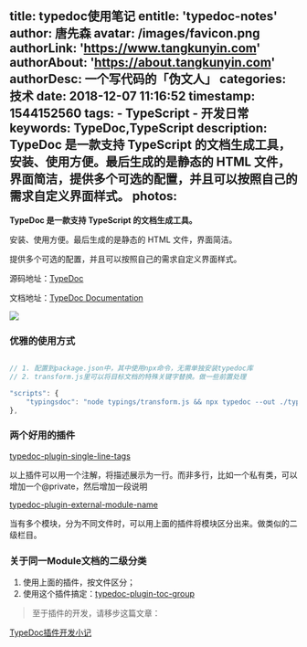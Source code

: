 title: typedoc使用笔记
entitle: 'typedoc-notes'
author: 唐先森
avatar: /images/favicon.png
authorLink: 'https://www.tangkunyin.com'
authorAbout: 'https://about.tangkunyin.com'
authorDesc: 一个写代码的「伪文人」
categories: 技术
date: 2018-12-07 11:16:52
timestamp: 1544152560
tags: 
    - TypeScript
    - 开发日常
keywords: TypeDoc,TypeScript
description: TypeDoc 是一款支持 TypeScript 的文档生成工具，安装、使用方便。最后生成的是静态的 HTML 文件，界面简洁，提供多个可选的配置，并且可以按照自己的需求自定义界面样式。
photos:
---

**TypeDoc 是一款支持 TypeScript 的文档生成工具。**

安装、使用方便。最后生成的是静态的 HTML 文件，界面简洁。

提供多个可选的配置，并且可以按照自己的需求自定义界面样式。

源码地址：[TypeDoc](https://github.com/TypeStrong/typedoc)

文档地址：[TypeDoc Documentation](https://typedoc.org/api/index.html)

![](/img/2018/15445225439852.jpg)


### 优雅的使用方式

```javascript

// 1. 配置到package.json中，其中使用npx命令，无需单独安装typedoc库
// 2. transform.js里可以将目标文档的特殊关键字替换。做一些前置处理

"scripts": {
    "typingsdoc": "node typings/transform.js && npx typedoc --out ./typings/doc  ./typings  --module umd"
},

```


### 两个好用的插件

[typedoc-plugin-single-line-tags](https://github.com/christopherthielen/typedoc-plugin-single-line-tags)

以上插件可以用一个注解，将描述展示为一行。而非多行，比如一个私有类，可以增加一个@private，然后增加一段说明


[typedoc-plugin-external-module-name](https://github.com/christopherthielen/typedoc-plugin-external-module-name)

当有多个模块，分为不同文件时，可以用上面的插件将模块区分出来。做类似的二级栏目。


### 关于同一Module文档的二级分类

1. 使用上面的插件，按文件区分；
2. 使用这个插件搞定：[typedoc-plugin-toc-group](https://github.com/tangkunyin/typedoc-plugin-toc-group)


> 至于插件的开发，请移步这篇文章：


[TypeDoc插件开发小记](https://shuoit.net/tech-notes/how-to-create-plugin-for-typedoc-1545808023.html)


